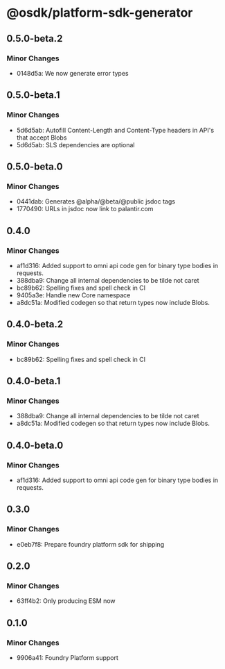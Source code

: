 # @osdk/platform-sdk-generator

## 0.5.0-beta.2

### Minor Changes

- 0148d5a: We now generate error types

## 0.5.0-beta.1

### Minor Changes

- 5d6d5ab: Autofill Content-Length and Content-Type headers in API's that accept Blobs
- 5d6d5ab: SLS dependencies are optional

## 0.5.0-beta.0

### Minor Changes

- 0441dab: Generates @alpha/@beta/@public jsdoc tags
- 1770490: URLs in jsdoc now link to palantir.com

## 0.4.0

### Minor Changes

- af1d316: Added support to omni api code gen for binary type bodies in requests.
- 388dba9: Change all internal dependencies to be tilde not caret
- bc89b62: Spelling fixes and spell check in CI
- 9405a3e: Handle new Core namespace
- a8dc51a: Modified codegen so that return types now include Blobs.

## 0.4.0-beta.2

### Minor Changes

- bc89b62: Spelling fixes and spell check in CI

## 0.4.0-beta.1

### Minor Changes

- 388dba9: Change all internal dependencies to be tilde not caret
- a8dc51a: Modified codegen so that return types now include Blobs.

## 0.4.0-beta.0

### Minor Changes

- af1d316: Added support to omni api code gen for binary type bodies in requests.

## 0.3.0

### Minor Changes

- e0eb7f8: Prepare foundry platform sdk for shipping

## 0.2.0

### Minor Changes

- 63ff4b2: Only producing ESM now

## 0.1.0

### Minor Changes

- 9906a41: Foundry Platform support
